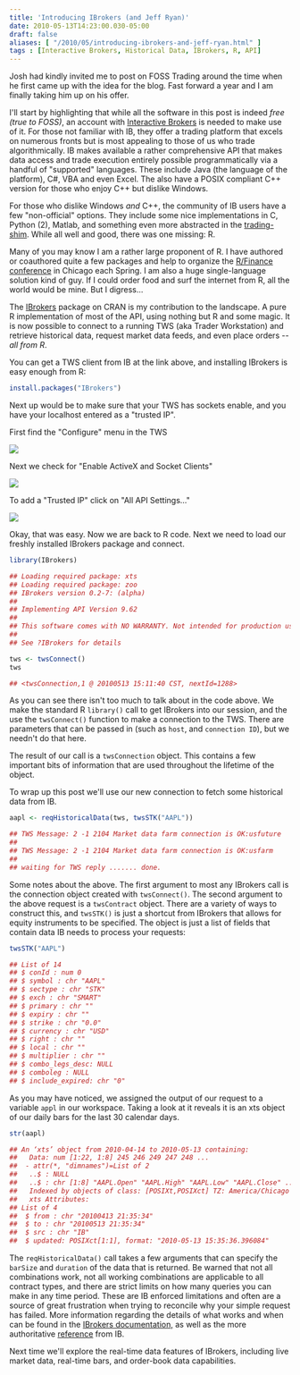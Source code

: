 ```yaml
---
title: 'Introducing IBrokers (and Jeff Ryan)'
date: 2010-05-13T14:23:00.030-05:00
draft: false
aliases: [ "/2010/05/introducing-ibrokers-and-jeff-ryan.html" ]
tags : [Interactive Brokers, Historical Data, IBrokers, R, API]
---
```


Josh had kindly invited me to post on FOSS Trading around the time when he first came up with the idea for the blog. Fast forward a year and I am finally taking him up on his offer.  
  

I'll start by highlighting that while all the software in this post is indeed _free (true to FOSS)_, an account with [Interactive Brokers](http://www.interactivebrokers.com/) is needed to make use of it. For those not familiar with IB, they offer a trading platform that excels on numerous fronts but is most appealing to those of us who trade algorithmically. IB makes available a rather comprehensive API that makes data access and trade execution entirely possible programmatically via a handful of "supported" languages. These include Java (the language of the platform), C#, VBA and even Excel. The also have a POSIX compliant C++ version for those who enjoy C++ but dislike Windows.  
  
For those who dislike Windows _and_ C++, the community of IB users have a few "non-official" options. They include some nice implementations in C, Python (2), Matlab, and something even more abstracted in the [trading-shim](http://www.trading-shim.org/). While all well and good, there was one missing: R.  
  
Many of you may know I am a rather large proponent of R. I have authored or coauthored quite a few packages and help to organize the [R/Finance conference](http://www.rinfinance.com/) in Chicago each Spring. I am also a huge single-language solution kind of guy. If I could order food and surf the internet from R, all the world would be mine. But I digress...  
  
The [IBrokers](http://cran.r-project.org/web/packages/IBrokers/index.html) package on CRAN is my contribution to the landscape. A pure R implementation of most of the API, using nothing but R and some magic. It is now possible to connect to a running TWS (aka Trader Workstation) and retrieve historical data, request market data feeds, and even place orders -- _all from R_.

You can get a TWS client from IB at the link above, and installing IBrokers is easy enough from R:

```r
install.packages("IBrokers")
```

Next up would be to make sure that your TWS has sockets enable, and you have your localhost entered as a "trusted IP".

First find the "Configure" menu in the TWS

![](/post/images/Screen+shot+2010-05-13+at+3.10.05+195PM.png)

Next we check for "Enable ActiveX and Socket Clients"

[![](/post/images/Screen+shot+2010-05-13+at+3.10.30+142PM.png)](/post/images/Screen+shot+2010-05-13+at+3.10.30+142PM.png)  

To add a "Trusted IP" click on "All API Settings..."

[![](/post/images/Screen+shot+2010-05-13+at+3.10.43+749PM.png)](/post/images/Screen+shot+2010-05-13+at+3.10.43+749PM.png)

Okay, that was easy. Now we are back to R code. Next we need to load our freshly installed IBrokers package and connect.

```r
library(IBrokers)

## Loading required package: xts
## Loading required package: zoo
## IBrokers version 0.2-7: (alpha)
## 
## Implementing API Version 9.62
## 
## This software comes with NO WARRANTY. Not intended for production use!
## 
## See ?IBrokers for details

tws <- twsConnect()
tws

## <twsConnection,1 @ 20100513 15:11:40 CST, nextId=1288>
```

As you can see there isn't too much to talk about in the code above. We make the standard R `library()` call to get IBrokers into our session, and the use the `twsConnect()` function to make a connection to the TWS. There are parameters that can be passed in (such as `host`, and `connection ID`), but we needn't do that here.  

The result of our call is a `twsConnection` object. This contains a few important bits of information that are used throughout the lifetime of the object.  

To wrap up this post we'll use our new connection to fetch some historical data from IB.

```r
aapl <- reqHistoricalData(tws, twsSTK("AAPL"))

## TWS Message: 2 -1 2104 Market data farm connection is OK:usfuture
## 
## TWS Message: 2 -1 2104 Market data farm connection is OK:usfarm
## 
## waiting for TWS reply ....... done.
```

Some notes about the above. The first argument to most any IBrokers call is the connection object created with `twsConnect()`. The second argument to the above request is a `twsContract` object. There are a variety of ways to construct this, and `twsSTK()` is just a shortcut from IBrokers that allows for equity instruments to be specified. The object is just a list of fields that contain data IB needs to process your requests:

```r
twsSTK("AAPL")

## List of 14
## $ conId : num 0
## $ symbol : chr "AAPL"
## $ sectype : chr "STK"
## $ exch : chr "SMART"
## $ primary : chr ""
## $ expiry : chr ""
## $ strike : chr "0.0"
## $ currency : chr "USD"
## $ right : chr ""
## $ local : chr ""
## $ multiplier : chr ""
## $ combo_legs_desc: NULL
## $ comboleg : NULL
## $ include_expired: chr "0"
```

As you may have noticed, we assigned the output of our request to a variable `appl` in our workspace. Taking a look at it reveals it is an xts object of our daily bars for the last 30 calendar days.

```r
str(aapl)

## An ‘xts’ object from 2010-04-14 to 2010-05-13 containing:
##   Data: num [1:22, 1:8] 245 246 249 247 248 ...
##  - attr(*, "dimnames")=List of 2
##   ..$ : NULL
##   ..$ : chr [1:8] "AAPL.Open" "AAPL.High" "AAPL.Low" "AAPL.Close" ...
##   Indexed by objects of class: [POSIXt,POSIXct] TZ: America/Chicago
##   xts Attributes:
## List of 4
##  $ from : chr "20100413 21:35:34"
##  $ to : chr "20100513 21:35:34"
##  $ src : chr "IB"
##  $ updated: POSIXct[1:1], format: "2010-05-13 15:35:36.396084"
```

The `reqHistoricalData()` call takes a few arguments that can specify the `barSize` and `duration` of the data that is returned. Be warned that not all combinations work, not all working combinations are applicable to all contract types, and there are strict limits on how many queries you can make in any time period. These are IB enforced limitations and often are a source of great frustration when trying to reconcile why your simple request has failed. More information regarding the details of what works and when can be found in the [IBrokers documentation,](http://cran.r-project.org/web/packages/IBrokers/IBrokers.pdf) as well as the more authoritative [reference](http://www.interactivebrokers.com/php/apiUsersGuide/apiguide/api/historical_data_limitations.htm) from IB.  
  
Next time we'll explore the real-time data features of IBrokers, including live market data, real-time bars, and order-book data capabilities.
